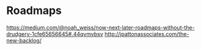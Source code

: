 # Roadmaps

https://medium.com/@noah_weiss/now-next-later-roadmaps-without-the-drudgery-1cfe65656645#.44qvmvbsv
http://jpattonassociates.com/the-new-backlog/
